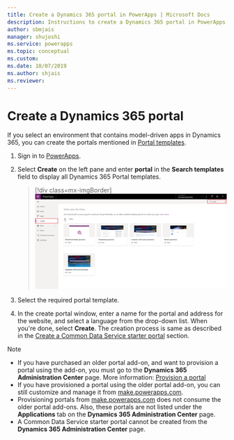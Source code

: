 ```yaml
---
title: Create a Dynamics 365 portal in PowerApps | Microsoft Docs
description: Instructions to create a Dynamics 365 portal in PowerApps.
author: sbmjais
manager: shujoshi
ms.service: powerapps
ms.topic: conceptual
ms.custom: 
ms.date: 10/07/2019
ms.author: shjais
ms.reviewer:
---
```


# Create a Dynamics 365 portal

If you select an environment that contains model-driven apps in Dynamics 365, you can create the portals mentioned in [Portal templates](portal-templates.md).

1.	Sign in to [PowerApps](http://web.powerapps.com).

2.	Select **Create** on the left pane and enter **portal** in the **Search templates** field to display all Dynamics 365 Portal templates.

    > [!div class=mx-imgBorder]
    > ![Dynamics 365 Portal templates](media/dynamics-portals.png "Dynamics 365 Portal templates")  

3.	Select the required portal template.

4.	In the create portal window, enter a name for the portal and address for the website, and select a language from the drop-down list. When you're done, select **Create**. The creation process is same as described in the [Create a Common Data Service starter portal](create-portal.md) section.

> [!NOTE]
> - If you have purchased an older portal add-on, and want to provision a portal using the add-on, you must go to the **Dynamics 365 Administration Center** page. More information: [Provision a portal](https://docs.microsoft.com/en-gb/dynamics365/customer-engagement/portals/provision-portal)
> - If you have provisioned a portal using the older portal add-on, you can still customize and manage it from [make.powerapps.com](https://make.powerapps.com).
> - Provisioning portals from [make.powerapps.com](https://make.powerapps.com) does not consume the older portal add-ons. Also, these portals are not listed under the **Applications** tab on the **Dynamics 365 Administration Center** page.
> - A Common Data Service starter portal cannot be created from the **Dynamics 365 Administration Center** page.

